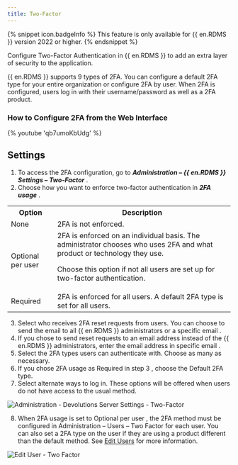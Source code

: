 ```yaml
---
title: Two-Factor
---
```

{% snippet icon.badgeInfo %} 
This feature is only available for {{ en.RDMS }} version 2022 or higher. 
{% endsnippet %}
 
Configure Two-Factor Authentication in {{ en.RDMS }} to add an extra layer of security to the application.  

{{ en.RDMS }} supports 9 types of 2FA. You can configure a default 2FA type for your entire organization or configure 2FA by user. When 2FA is configured, users log in with their username/password as well as a 2FA product.  

### How to Configure 2FA from the Web Interface 

{% youtube 'qb7umoKbUdg' %}  

## Settings 
1. To access the 2FA configuration, go to ***Administration – {{ en.RDMS }} Settings – Two-Factor*** . 
1. Choose how you want to enforce two-factor authentication in ***2FA usage*** . 

<table>
	<tr>
		<th>
Option 
		</th>
		<th>
Description 
		</th>
	</tr>
	<tr>
		<td>
None 
		</td>
		<td>
2FA is not enforced. 
		</td>
	</tr>
	<tr>
		<td>
Optional per user 
		</td>
		<td>
2FA is enforced on an individual basis. The administrator chooses who uses 2FA and what product or technology they use.<br>

Choose this option if not all users are set up for two-factor authentication. 
		</td>
	</tr>
	<tr>
		<td>
Required 
		</td>
		<td>
2FA is enforced for all users. A default 2FA type is set for all users. 
		</td>
	</tr>
</table>

3. Select who receives 2FA reset requests from users. You can choose to send the email to all {{ en.RDMS }}   administrators or a specific email . 
1. If you chose to send reset requests to an email address instead of the {{ en.RDMS }} administrators, enter the email address in specific email . 
1. Select the 2FA types users can authenticate with. Choose as many as necessary. 
1. If you chose 2FA usage as Required in step 3 , choose the Default 2FA type. 
1. Select alternate ways to log in. These options will be offered when users do not have access to the usual method. 

![Administration - Devolutions Server Settings - Two-Factor](/img/en/server/clip10390.png) 

8. When 2FA usage is set to Optional per user , the 2FA method must be configured in Administration – Users – Two Factor for each user. You can also set a 2FA type on the user if they are using a product different than the default method. See [Edit Users](/server/web-interface/administration/security-management/users/edit-user-two-factor/) for more information. 

![Edit User - Two Factor](/img/en/server/ServerOp7014.png) 

